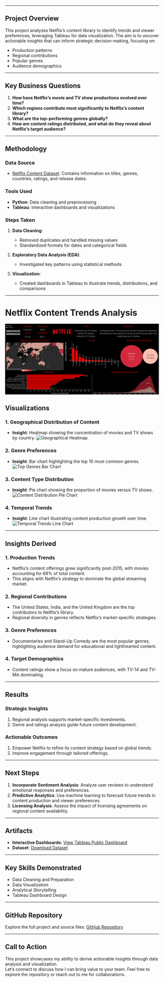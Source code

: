 

---

## **Project Overview**
This project analyzes Netflix’s content library to identify trends and viewer preferences, leveraging Tableau for data visualization. The aim is to uncover actionable insights that can inform strategic decision-making, focusing on:
- Production patterns
- Regional contributions
- Popular genres
- Audience demographics

---

## **Key Business Questions**
1. **How have Netflix’s movie and TV show productions evolved over time?**
2. **Which regions contribute most significantly to Netflix’s content library?**
3. **What are the top-performing genres globally?**
4. **How are content ratings distributed, and what do they reveal about Netflix’s target audience?**

---

## **Methodology**

### **Data Source**
- [Netflix Content Dataset](path/to/dataset.csv): Contains information on titles, genres, countries, ratings, and release dates.

### **Tools Used**
- **Python**: Data cleaning and preprocessing
- **Tableau**: Interactive dashboards and visualizations

### **Steps Taken**
1. **Data Cleaning**:
   - Removed duplicates and handled missing values
   - Standardized formats for dates and categorical fields

2. **Exploratory Data Analysis (EDA)**:
   - Investigated key patterns using statistical methods

3. **Visualization**:
   - Created dashboards in Tableau to illustrate trends, distributions, and comparisons

---
# **Netflix Content Trends Analysis**

![Tableau Dashboard](Netflix_Dashboard_Tableau.png)
## **Visualizations**

### **1. Geographical Distribution of Content**
- **Insight**: Heatmap showing the concentration of movies and TV shows by country.
![Geographical Heatmap](path/to/geo-heatmap.png)

### **2. Genre Preferences**
- **Insight**: Bar chart highlighting the top 10 most common genres.
![Top Genres Bar Chart](path/to/genre-bar-chart.png)

### **3. Content Type Distribution**
- **Insight**: Pie chart showing the proportion of movies versus TV shows.
![Content Distribution Pie Chart](path/to/content-pie-chart.png)

### **4. Temporal Trends**
- **Insight**: Line chart illustrating content production growth over time.
![Temporal Trends Line Chart](path/to/temporal-line-chart.png)

---

## **Insights Derived**

### **1. Production Trends**
- Netflix’s content offerings grew significantly post-2015, with movies accounting for 68% of total content.
- This aligns with Netflix’s strategy to dominate the global streaming market.

### **2. Regional Contributions**
- The United States, India, and the United Kingdom are the top contributors to Netflix’s library.
- Regional diversity in genres reflects Netflix’s market-specific strategies.

### **3. Genre Preferences**
- Documentaries and Stand-Up Comedy are the most popular genres, highlighting audience demand for educational and lighthearted content.

### **4. Target Demographics**
- Content ratings show a focus on mature audiences, with TV-14 and TV-MA dominating.

---

## **Results**

### **Strategic Insights**
1. Regional analysis supports market-specific investments.
2. Genre and ratings analysis guide future content development.

### **Actionable Outcomes**
1. Empower Netflix to refine its content strategy based on global trends.
2. Improve engagement through tailored offerings.

---

## **Next Steps**
1. **Incorporate Sentiment Analysis**: Analyze user reviews to understand emotional responses and preferences.
2. **Predictive Analytics**: Use machine learning to forecast future trends in content production and viewer preferences.
3. **Licensing Analysis**: Assess the impact of licensing agreements on regional content availability.

---

## **Artifacts**

- **Interactive Dashboards**: [View Tableau Public Dashboard](path/to/dashboard)
- **Dataset**: [Download Dataset](path/to/dataset.csv)

---

## **Key Skills Demonstrated**

- Data Cleaning and Preparation
- Data Visualization
- Analytical Storytelling
- Tableau Dashboard Design

---

## **GitHub Repository**
Explore the full project and source files: [GitHub Repository](your-repository-link)

---

## **Call to Action**
This project showcases my ability to derive actionable insights through data analysis and visualization.  
Let’s connect to discuss how I can bring value to your team. Feel free to explore the repository or reach out to me for collaborations.



